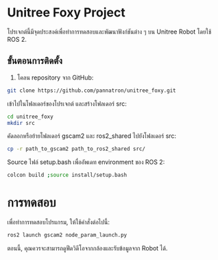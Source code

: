 # Unitree Foxy Project

โปรเจกต์นี้มีจุดประสงค์เพื่อทำการทดสอบและพัฒนาฟังก์ชันต่าง ๆ บน Unitree Robot โดยใช้ ROS 2.

## ขั้นตอนการติดตั้ง

1. โคลน repository จาก GitHub:
```bash
git clone https://github.com/pannatron/unitree_foxy.git
```

เข้าไปในโฟลเดอร์ของโปรเจกต์ และสร้างโฟลเดอร์ src:
```bash
cd unitree_foxy
mkdir src
```

คัดลอกหรือย้ายโฟลเดอร์ gscam2 และ ros2_shared ไปยังโฟลเดอร์ src:
```bash
cp -r path_to_gscam2 path_to_ros2_shared src/
```
Source ไฟล์ setup.bash เพื่ออัพเดท environment ของ ROS 2:
```bash
colcon build ;source install/setup.bash
```
# การทดสอบ
เพื่อทำการทดสอบโปรแกรม, ให้ใช้คำสั่งต่อไปนี้:
```bash
ros2 launch gscam2 node_param_launch.py
```
ตอนนี้, คุณควรจะสามารถดูฟีดวิดีโอจากกล้องและรับข้อมูลจาก Robot ได้.
